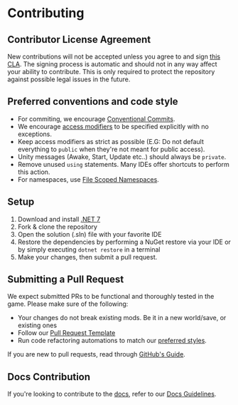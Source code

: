 # Contributing

## Contributor License Agreement
New contributions will not be accepted unless you agree to and sign [this CLA](CLA/CLA.md). The signing process is automatic and should not in any way affect your ability to contribute. This is only required to protect the repository against possible legal issues in the future.

## Preferred conventions and code style
* For commiting, we encourage [Conventional Commits](https://www.conventionalcommits.org/en/v1.0.0/#summary).
* We encourage [access modifiers](https://learn.microsoft.com/en-us/dotnet/csharp/programming-guide/classes-and-structs/access-modifiers) to be specified explicitly with no exceptions.
* Keep access modifiers as strict as possible (E.G: Do not default everything to `public` when they're not meant for public access).
* Unity messages (Awake, Start, Update etc..) should always be `private`.
* Remove unused `using` statements. Many IDEs offer shortcuts to perform this action.
* For namespaces, use [File Scoped Namespaces](https://learn.microsoft.com/en-us/dotnet/csharp/language-reference/proposals/csharp-10.0/file-scoped-namespaces).

## Setup
1. Download and install [.NET 7](https://dotnet.microsoft.com/en-us/download/dotnet/7.0)
2. Fork & clone the repository
3. Open the solution (.sln) file with your favorite IDE
4. Restore the dependencies by performing a NuGet restore via your IDE or by simply executing `dotnet restore` in a terminal
5. Make your changes, then submit a pull request.

## Submitting a Pull Request
We expect submitted PRs to be functional and thoroughly tested in the game. Please make sure of the following:
* Your changes do not break existing mods. Be it in a new world/save, or existing ones
* Follow our [Pull Request Template](.github/PULL_REQUEST_TEMPLATE.md)
* Run code refactoring automations to match our [preferred styles](#preferred-conventions-and-code-style).

If you are new to pull requests, read through [GitHub's Guide](https://docs.github.com/en/pull-requests/collaborating-with-pull-requests/proposing-changes-to-your-work-with-pull-requests/about-pull-requests).

## Docs Contribution
If you're looking to contribute to the [docs](https://subnauticamodding.github.io/Nautilus), refer to our [Docs Guidelines](Nautilus/Documentation/README.md).

